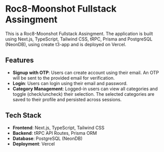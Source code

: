 # Roc8-Moonshot Fullstack Assingment

This is a Roc8-Moonshot Fullstack Assingment. The application is built using Next.js, TypeScript, Tailwind CSS, tRPC, Prisma and PostgreSQL (NeonDB), using create t3-app and is deployed on Vercel.

## Features

- **Signup with OTP**: Users can create account using their email. An OTP will be sent to the provided email for verification.
- **Login**: Users can login using their email and password.
- **Category Management**: Logged-in users can view all categories and toggle (check/uncheck) their selection. The selected categories are saved to their profile and persisted across sessions.

## Tech Stack

- **Frontend**: Next.js, TypeScript, Tailwind CSS
- **Backend**: tRPC API Routes, Prisma ORM
- **Database**: PostgreSQL (NeonDB)
- **Deployment**: Vercel
